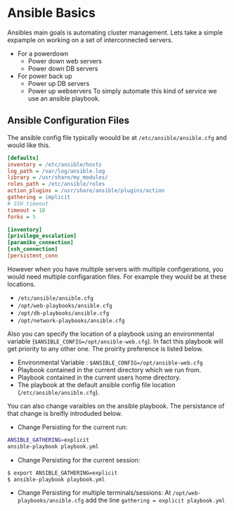 # Ansible Basics 
Ansibles main goals is automating cluster management. Lets take a simple expample on working on a set of interconnected servers. 
- For a powerdown
  - Power down web servers
  - Power down DB servers
 - For power back up
   - Power up DB servers
   - Power up webservers
To simply automate this kind of service we use an ansible playbook.


## Ansible Configuration Files

The ansible config file typically woould be at `/etc/ansible/ansible.cfg` and would like this.

``` cfg
[defaults]
inventory = /etc/ansible/hosts
log_path = /var/log/ansible.log
library = /usr/share/my_modules/
roles_path = /etc/ansible/roles
action_plugins = /usr/share/ansible/plugins/action
gathering = implicit
# SSH timeout
timeout = 10
forks = 5

[inventory]
[privilege_escalation]
[paramiko_connection]
[ssh_connection]
[persistent_conn
```

However when you have multiple servers with multiple configerations,  you would need multiple configaration files. For example they would be at these locations. 

- `/etc/ansible/ansible.cfg` 
- `/opt/web-playbooks/ansible.cfg `
- `/opt/db-playbooks/ansible.cfg`
- `/opt/network-playbooks/ansible.cfg`

Also you can specify the location of a playbook using an environmental variable (`$ANSIBLE_CONFIG=/opt/ansible-web.cfg`). In fact this playbook will get priority to any other one. The proirity preference is listed below. 

- Environmental Variable : `$ANSIBLE_CONFIG=/opt/ansible-web.cfg`
- Playbook contained in the current directory which we run from.
- Playbook contained in the current users home directory.
- The playbook at the default ansible config file location (`/etc/ansible/ansible.cfg`). 

You can also change varaibles on the ansible playbook. The persistance of that change is breifly introduded below.

- Change Persisting for the current run:
``` bash 
ANSIBLE_GATHERING=explicit
ansible-playbook playbook.yml
```
- Change Persisting for the current session:
``` bash 
$ export ANSIBLE_GATHERING=explicit
$ ansible-playbook playbook.yml
```
- Change Persisting for multiple terminals/sessions:
At `/opt/web-playbooks/ansible.cfg` add the line  `gathering = explicit playbook.yml`









